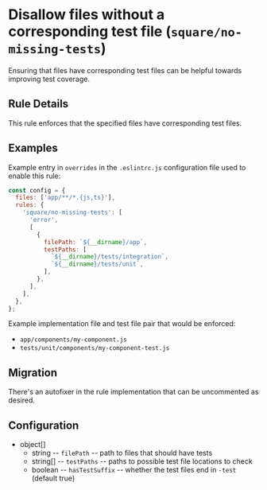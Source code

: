 # Disallow files without a corresponding test file (`square/no-missing-tests`)

<!-- end rule header -->

Ensuring that files have corresponding test files can be helpful towards improving test coverage.

## Rule Details

This rule enforces that the specified files have corresponding test files.

## Examples

Example entry in `overrides` in the `.eslintrc.js` configuration file used to enable this rule:

```js
const config = {
  files: ['app/**/*.{js,ts}'],
  rules: {
    'square/no-missing-tests': [
      'error',
      [
        {
          filePath: `${__dirname}/app`,
          testPaths: [
            `${__dirname}/tests/integration`,
            `${__dirname}/tests/unit`,
          ],
        },
      ],
    ],
  },
};
```

Example implementation file and test file pair that would be enforced:

- `app/components/my-component.js`
- `tests/unit/components/my-component-test.js`

## Migration

There's an autofixer in the rule implementation that can be uncommented as desired.

## Configuration

- object[]
  - string -- `filePath` -- path to files that should have tests
  - string[] -- `testPaths` -- paths to possible test file locations to check
  - boolean -- `hasTestSuffix` -- whether the test files end in `-test` (default true)

